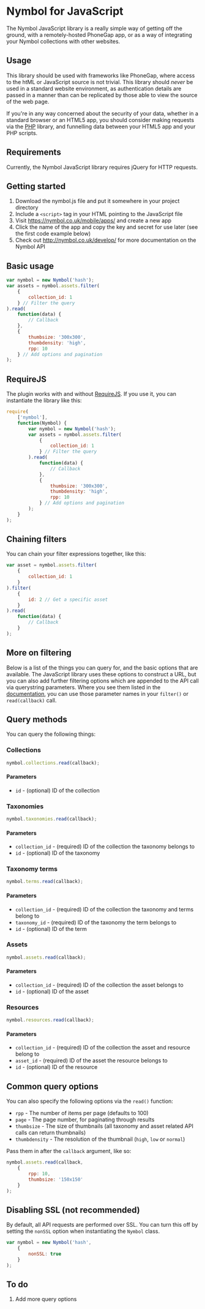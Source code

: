 # Nymbol for JavaScript

The Nymbol JavaScript library is a really simple way of getting off the ground, with a remotely-hosted
PhoneGap app, or as a way of integrating your Nymbol collections with other websites.

## Usage

This library should be used with frameworks like PhoneGap, where access to the htML or JavaScript source
is not trivial. This library should *never* be used in a standard website environment, as authentication
details are passed in a manner than can be replicated by those able to view the source of the web page.

If you're in any way concerned about the security of your data, whether in a standard browser or an HTML5
app, you should consider making requests via the [PHP](https://github.com/Nymbol/nymbol-libraries/tree/master/php) library, and funnelling data between your HTML5 app and your PHP scripts.

## Requirements

Currently, the Nymbol JavaScript library requires jQuery for HTTP requests.

## Getting started

1. Download the nymbol.js file and put it somewhere in your project directory
2. Include a `<script>` tag in your HTML pointing to the JavaScript file
3. Visit <https://nymbol.co.uk/mobile/apps/> and create a new app
4. Click the name of the app and copy the key and secret for use later (see the first code example below)
5. Check out <http://nymbol.co.uk/develop/> for more documentation on the Nymbol API

## Basic usage

```javascript
var nymbol = new Nymbol('hash');
var assets = nymbol.assets.filter(
	{
		collection_id: 1
	} // Filter the query
).read(
	function(data) {
		// Callback
	},
	{
		thumbsize: '300x300',
		thumbdensity: 'high',
		rpp: 10
	} // Add options and pagination
);
```

## RequireJS

The plugin works with and without [RequireJS](http://requirejs.org/). If you use it, you can instantiate
the library like this:

```javascript
require(
	['nymbol'],
	function(Nymbol) {
		var nymbol = new Nymbol('hash');
		var assets = nymbol.assets.filter(
			{
				collection_id: 1
			} // Filter the query
		).read(
			function(data) {
				// Callback
			},
			{
				thumbsize: '300x300',
				thumbdensity: 'high',
				rpp: 10
			} // Add options and pagination
		);
	}
);
```

## Chaining filters

You can chain your filter expressions together, like this:

```javascript
var asset = nymbol.assets.filter(
	{
		collection_id: 1
	}
).filter(
	{
		id: 2 // Get a specific asset
	}
).read(
	function(data) {
		// Callback
	}
);
```

## More on filtering

Below is a list of the things you can query for, and the basic options that are available. The JavaScript
library uses these options to construct a URL, but you can also add further filtering options which are
appended to the API call via querystring parameters. Where you see them listed in the
[documentation](http://nymbol.co.uk/develop/), you can use those parameter names in your `filter()` or
`read(callback)` call.

## Query methods

You can query the following things:

### Collections

```javascript
nymbol.collections.read(callback);
```

#### Parameters

* `id` - (optional) ID of the collection

### Taxonomies

```javascript
nymbol.taxonomies.read(callback);
```

#### Parameters

* `collection_id` - (required) ID of the collection the taxonomy belongs to
* `id` - (optional) ID of the taxonomy

### Taxonomy terms

```javascript
nymbol.terms.read(callback);
```

#### Parameters

* `collection_id` - (required) ID of the collection the taxonomy and terms belong to
* `taxonomy_id` - (required) ID of the taxonomy the term belongs to
* `id` - (optional) ID of the term

### Assets

```javascript
nymbol.assets.read(callback);
```

#### Parameters

* `collection_id` - (required) ID of the collection the asset belongs to
* `id` - (optional) ID of the asset

### Resources

```javascript
nymbol.resources.read(callback);
```

#### Parameters

* `collection_id` - (required) ID of the collection the asset and resource belong to
* `asset_id` - (required) ID of the asset the resource belongs to
* `id` - (optional) ID of the resource

## Common query options

You can also specify the following options via the `read()` function:

* `rpp` - The number of items per page (defaults to 100)
* `page` - The page number, for paginating through results
* `thumbsize` - The size of thumbnails (all taxonomy and asset related API calls can return thumbnails)
* `thumbdensity` - The resolution of the thumbnail (`high`, `low` or `normal`)

Pass them in after the `callback` argument, like so:

```javascript
nymbol.assets.read(callback,
	{
		rpp: 10,
		thumbsize: '150x150'
	}
);
```

## Disabling SSL (not recommended)

By default, all API requests are performed over SSL. You can turn this off by setting the `nonSSL` option
when instantiating the `Nymbol` class.

```javascript
var nymbol = new Nymbol('hash',
	{
		nonSSL: true
	}
);
```

## To do

1. Add more query options